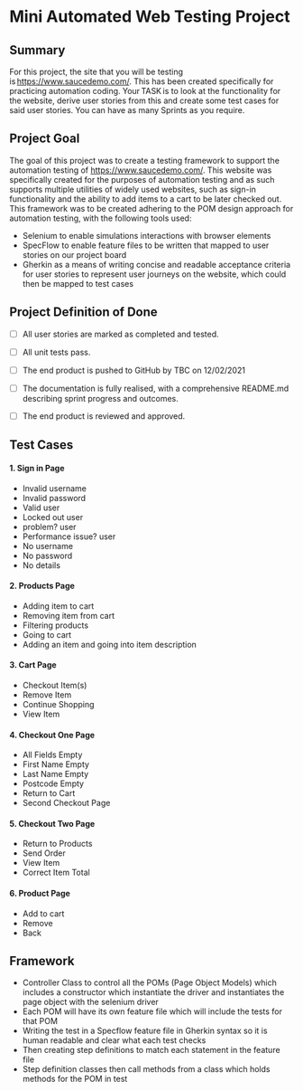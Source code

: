 # Mini Automated Web Testing Project 

## Summary 

For this project, the site that you will be testing is https://www.saucedemo.com/. This has been created specifically for practicing automation coding. Your TASK is to look at the functionality for the website, derive user stories from this and create some test cases for said user stories. You can have as many Sprints as you require. 

## Project Goal
The goal of this project was to create a testing framework to support the automation testing of https://www.saucedemo.com/. This website was specifically created for the purposes of automation testing and as such supports multiple utilities of widely used websites, such as sign-in functionality and the ability to add items to a cart to be later checked out. This framework was to be created adhering to the POM design approach for automation testing, with the following tools used:

 - Selenium to enable simulations interactions with browser elements
 - SpecFlow to enable feature files to be written that mapped to user stories on our project board
 - Gherkin as a means of writing concise and readable acceptance criteria for user stories to represent user journeys on the website, which could then be mapped to test cases


## Project Definition of Done

- [ ] All user stories are marked as completed and tested.
- [ ] All unit tests pass.
- [ ] The end product is pushed to GitHub by TBC on 12/02/2021
- [ ] The documentation is fully realised, with a comprehensive README.md describing sprint progress and outcomes.
- [ ] The end product is reviewed and approved.



## Test Cases
#### 1. Sign in Page 
- Invalid username 
- Invalid password
- Valid user
- Locked out user
- problem? user
- Performance issue? user
- No username
- No password
- No details

#### 2. Products Page
- Adding item to cart
- Removing item from cart
- Filtering products
- Going to cart
- Adding an item and going into item description

#### 3. Cart Page
 - Checkout Item(s)
 - Remove Item
 - Continue Shopping
 - View Item

#### 4. Checkout One Page
 - All Fields Empty
 - First Name Empty
 - Last Name Empty
 - Postcode Empty
 - Return to Cart 
 - Second Checkout Page

#### 5. Checkout Two Page
 - Return to Products 
 - Send Order 
 - View Item
 - Correct Item Total

#### 6. Product Page
- Add to cart
- Remove
- Back


## Framework
* Controller Class to control all the POMs (Page Object Models) which includes a constructor which instantiate the driver and instantiates the page object with the selenium driver 
* Each POM will have its own feature file which will include the tests for that POM
* Writing the test in a Specflow feature file in Gherkin syntax so it is human readable and clear what each test checks
* Then creating step definitions to match each statement in the feature file 
* Step definition classes then call methods from a class which holds methods for the POM in test  


